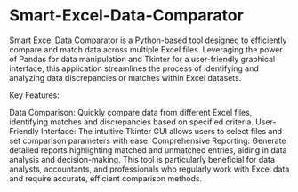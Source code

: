 # Smart-Excel-Data-Comparator
Smart Excel Data Comparator is a Python-based tool designed to efficiently compare and match data across multiple Excel files. Leveraging the power of Pandas for data manipulation and Tkinter for a user-friendly graphical interface, this application streamlines the process of identifying and analyzing data discrepancies or matches within Excel datasets.

Key Features:

Data Comparison: Quickly compare data from different Excel files, identifying matches and discrepancies based on specified criteria.
User-Friendly Interface: The intuitive Tkinter GUI allows users to select files and set comparison parameters with ease.
Comprehensive Reporting: Generate detailed reports highlighting matched and unmatched entries, aiding in data analysis and decision-making.
This tool is particularly beneficial for data analysts, accountants, and professionals who regularly work with Excel data and require accurate, efficient comparison methods.
